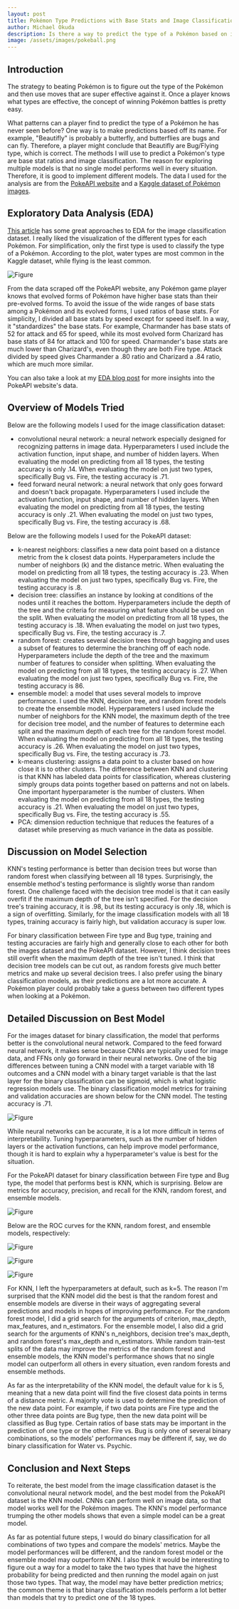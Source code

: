 ```yaml
---
layout: post
title: Pokémon Type Predictions with Base Stats and Image Classification
author: Michael Okuda
description: Is there a way to predict the type of a Pokémon based on its base stats and image?
image: /assets/images/pokeball.png
---
```


## Introduction

The strategy to beating Pokémon is to figure out the type of the Pokémon and then use moves that are super effective against it.  Once a player knows what types are effective, the concept of winning Pokémon battles is pretty easy.

What patterns can a player find to predict the type of a Pokémon he has never seen before?  One way is to make predictions based off its name.  For example, "Beautifly" is probably a butterfly, and butterflies are bugs and can fly.  Therefore, a player might conclude that Beautifly are Bug/Flying type, which is correct.  The methods I will use to predict a Pokémon's type are base stat ratios and image classification.  The reason for exploring multiple models is that no single model performs well in every situation.  Therefore, it is good to implement different models.  The data I used for the analysis are from the [PokeAPI website](https://pokeapi.co/docs/v2#pokemon) and a [Kaggle dataset of Pokémon images](https://www.kaggle.com/datasets/vishalsubbiah/pokemon-images-and-types).

## Exploratory Data Analysis (EDA)

[This article](https://medium.com/m2mtechconnect/classifying-pok%C3%A9mon-images-with-machine-learning-79b9bc07c080) has some great approaches to EDA for the image classification dataset.  I really liked the visualization of the different types for each Pokémon.  For simplification, only the first type is used to classify the type of a Pokémon.  According to the plot, water types are most common in the Kaggle dataset, while flying is the least common.

![Figure](https://raw.githubusercontent.com/mokuda2/my386blog/main/assets/images/number-of-types.png)

From the data scraped off the PokeAPI website, any Pokémon game player knows that evolved forms of Pokémon have higher base stats than their pre-evolved forms.  To avoid the issue of the wide ranges of base stats among a Pokémon and its evolved forms, I used ratios of base stats.  For simplicity, I divided all base stats by speed except for speed itself.  In a way, it "standardizes" the base stats.  For example, Charmander has base stats of 52 for attack and 65 for speed, while its most evolved form Charizard has base stats of 84 for attack and 100 for speed.  Charmander's base stats are much lower than Charizard's, even though they are both Fire type.  Attack divided by speed gives Charmander a .80 ratio and Charizard a .84 ratio, which are much more similar.

You can also take a look at my [EDA blog post](https://mokuda2.github.io/my386blog/2023/03/26/eda.html) for more insights into the PokeAPI website's data.

## Overview of Models Tried

Below are the following models I used for the image classification dataset:

* convolutional neural network: a neural network especially designed for recognizing patterns in image data.  Hyperparameters I used include the activation function, input shape, and number of hidden layers.  When evaluating the model on predicting from all 18 types, the testing accuracy is only .14.  When evaluating the model on just two types, specifically Bug vs. Fire, the testing accuracy is .71.
* feed forward neural network: a neural network that only goes forward and doesn't back propagate.  Hyperparameters I used include the activation function, input shape, and number of hidden layers.  When evaluating the model on predicting from all 18 types, the testing accuracy is only .21.  When evaluating the model on just two types, specifically Bug vs. Fire, the testing accuracy is .68.

Below are the following models I used for the PokeAPI dataset:

* k-nearest neighbors: classifies a new data point based on a distance metric from the k closest data points.  Hyperparameters include the number of neighbors (k) and the distance metric.  When evaluating the model on predicting from all 18 types, the testing accuracy is .23.  When evaluating the model on just two types, specifically Bug vs. Fire, the testing accuracy is .8.
* decision tree: classifies an instance by looking at conditions of the nodes until it reaches the bottom.  Hyperparameters include the depth of the tree and the criteria for measuring what feature should be used on the split.  When evaluating the model on predicting from all 18 types, the testing accuracy is .18.  When evaluating the model on just two types, specifically Bug vs. Fire, the testing accuracy is .7.
* random forest: creates several decision trees through bagging and uses a subset of features to determine the branching off of each node.  Hyperparameters include the depth of the tree and the maximum number of features to consider when splitting.  When evaluating the model on predicting from all 18 types, the testing accuracy is .27.  When evaluating the model on just two types, specifically Bug vs. Fire, the testing accuracy is 86.
* ensemble model: a model that uses several models to improve performance.  I used the KNN, decision tree, and random forest models to create the ensemble model.  Hyperparameters I used include the number of neighbors for the KNN model, the maximum depth of the tree for decision tree model, and the number of features to determine each split and the maximum depth of each tree for the random forest model.  When evaluating the model on predicting from all 18 types, the testing accuracy is .26.  When evaluating the model on just two types, specifically Bug vs. Fire, the testing accuracy is .73.
* k-means clustering: assigns a data point to a cluster based on how close it is to other clusters.  The difference between KNN and clustering is that KNN has labeled data points for classification, whereas clustering simply groups data points together based on patterns and not on labels.  One important hyperparameter is the number of clusters.  When evaluating the model on predicting from all 18 types, the testing accuracy is .21.  When evaluating the model on just two types, specifically Bug vs. Fire, the testing accuracy is .55.
* PCA: dimension reduction technique that reduces the features of a dataset while preserving as much variance in the data as possible.

## Discussion on Model Selection

KNN's testing performance is better than decision trees but worse than random forest when classifying between all 18 types.  Surprisingly, the ensemble method's testing performance is slightly worse than random forest.  One challenge faced with the decision tree model is that it can easily overfit if the maximum depth of the tree isn't specified.  For the decision tree's training accuracy, it is .98, but its testing accuracy is only .18, which is a sign of overfitting.  Similarly, for the image classification models with all 18 types, training accuracy is fairly high, but validation accuracy is super low.

For binary classification between Fire type and Bug type, training and testing accuracies are fairly high and generally close to each other for both the images dataset and the PokeAPI dataset.  However, I think decision trees still overfit when the maximum depth of the tree isn't tuned.  I think that decision tree models can be cut out, as random forests give much better metrics and make up several decision trees.  I also prefer using the binary classification models, as their predictions are a lot more accurate.  A Pokémon player could probably take a guess between two different types when looking at a Pokémon.

## Detailed Discussion on Best Model

For the images dataset for binary classification, the model that performs better is the convolutional neural network.  Compared to the feed forward neural network, it makes sense because CNNs are typically used for image data, and FFNs only go forward in their neural networks.  One of the big differences between tuning a CNN model with a target variable with 18 outcomes and a CNN model with a binary target variable is that the last layer for the binary classification can be sigmoid, which is what logistic regression models use.  The binary classification model metrics for training and validation accuracies are shown below for the CNN model.  The testing accuracy is .71.

![Figure](https://raw.githubusercontent.com/mokuda2/my386blog/main/assets/images/cnn-graph.png)

While neural networks can be accurate, it is a lot more difficult in terms of interpretability.  Tuning hyperparameters, such as the number of hidden layers or the activation functions, can help improve model performance, though it is hard to explain why a hyperparameter's value is best for the situation.

For the PokeAPI dataset for binary classification between Fire type and Bug type, the model that performs best is KNN, which is surprising.  Below are metrics for accuracy, precision, and recall for the KNN, random forest, and ensemble models.

![Figure](https://raw.githubusercontent.com/mokuda2/my386blog/main/assets/images/metrics-for-three-models.png)

Below are the ROC curves for the KNN, random forest, and ensemble models, respectively:

![Figure](https://raw.githubusercontent.com/mokuda2/my386blog/main/assets/images/knn-roc.png)

![Figure](https://raw.githubusercontent.com/mokuda2/my386blog/main/assets/images/random-forest-roc.png)

![Figure](https://raw.githubusercontent.com/mokuda2/my386blog/main/assets/images/ensemble-roc.png)

For KNN, I left the hyperparameters at default, such as k=5.  The reason I'm surprised that the KNN model did the best is that the random forest and ensemble models are diverse in their ways of aggregating several predictions and models in hopes of improving performance.  For the random forest model, I did a grid search for the arguments of criterion, max_depth, max_features, and n_estimators.  For the ensemble model, I also did a grid search for the arguments of KNN's n_neighbors, decision tree's max_depth, and random forest's max_depth and n_estimators.  While random train-test splits of the data may improve the metrics of the random forest and ensemble models, the KNN model's performance shows that no single model can outperform all others in every situation, even random forests and ensemble methods.

As far as the interpretability of the KNN model, the default value for k is 5, meaning that a new data point will find the five closest data points in terms of a distance metric.  A majority vote is used to determine the prediction of the new data point.  For example, if two data points are Fire type and the other three data points are Bug type, then the new data point will be classified as Bug type.  Certain ratios of base stats may be important in the prediction of one type or the other.  Fire vs. Bug is only one of several binary combinations, so the models' performances may be different if, say, we do binary classification for Water vs. Psychic.

## Conclusion and Next Steps

To reiterate, the best model from the image classification dataset is the convolutional neural network model, and the best model from the PokeAPI dataset is the KNN model.  CNNs can perform well on image data, so that model works well for the Pokémon images.  The KNN's model performance trumping the other models shows that even a simple model can be a great model.

As far as potential future steps, I would do binary classification for all combinations of two types and compare the models' metrics.  Maybe the model performances will be different, and the random forest model or the ensemble model may outperform KNN.  I also think it would be interesting to figure out a way for a model to take the two types that have the highest probability for being predicted and then running the model again on just those two types.  That way, the model may have better prediction metrics; the common theme is that binary classification models perform a lot better than models that try to predict one of the 18 types.